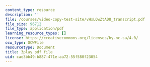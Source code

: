 ```yaml
---
content_type: resource
description: ''
file: /courses/video-copy-test-site/vHxLQwZtAD8_transcript.pdf
file_size: 96712
file_type: application/pdf
learning_resource_types: []
license: https://creativecommons.org/licenses/by-nc-sa/4.0/
ocw_type: OCWFile
resourcetype: Document
title: 3play pdf file
uid: cae3bb49-b887-471e-aa72-55f580f23054
---
```

